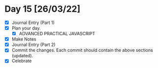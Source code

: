 # Day 15 [26/03/22]

- [x] Journal Entry (Part 1)
- [x] Plan your day.
  - [x] ADVANCED PRACTICAL JAVASCRIPT
- [x] Make Notes
- [x] Journal Entry (Part 2)
- [x] Commit the changes. Each commit should contain the above sections (updated).
- [x] Celebrate
<!-- [x] to tick -->
